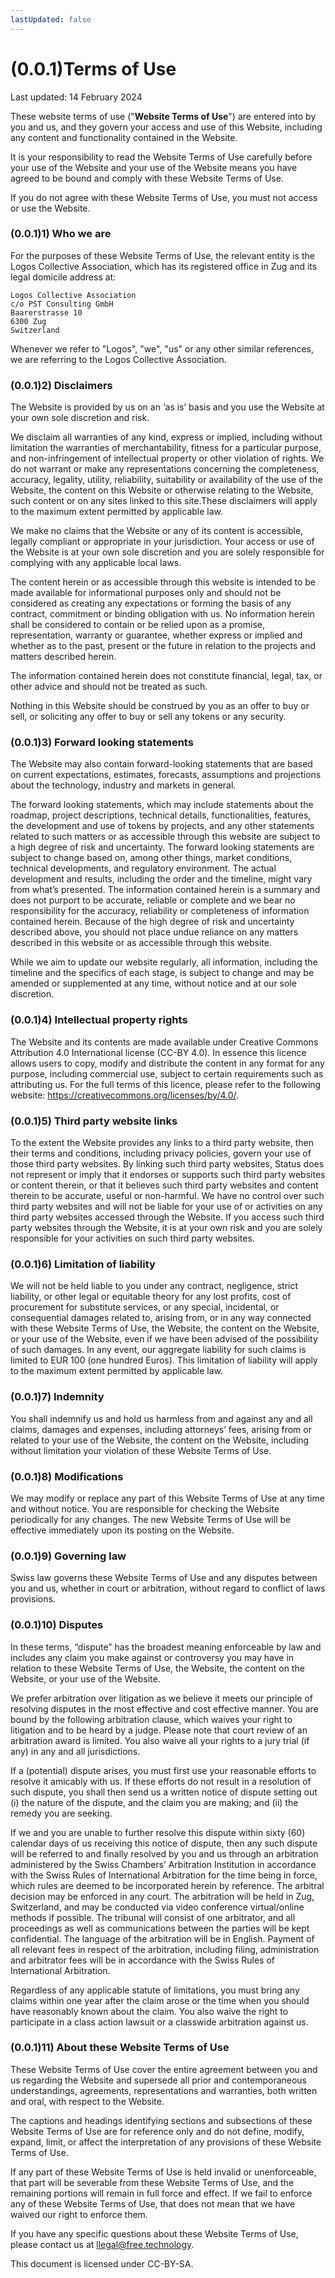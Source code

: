 ```yaml
---
lastUpdated: false
---
```

# (0.0.1)Terms of Use

Last updated: 14 February 2024

These website terms of use ("**Website Terms of Use**") are entered into by you and us, and they govern your access and use of this Website, including any content and functionality contained in the Website.

It is your responsibility to read the Website Terms of Use carefully before your use of the Website and your use of the Website means you have agreed to be bound and comply with these Website Terms of Use.

If you do not agree with these Website Terms of Use, you must not access or use the Website.

### (0.0.1)1) Who we are

For the purposes of these Website Terms of Use, the relevant entity is the Logos Collective Association, which has its registered office in Zug and its legal domicile address at:

```
Logos Collective Association
c/o PST Consulting GmbH
Baarerstrasse 10
6300 Zug
Switzerland
```

Whenever we refer to "Logos", "we", "us" or any other similar references, we are referring to the Logos Collective Association.

### (0.0.1)2) Disclaimers

The Website is provided by us on an ‘as is’ basis and you use the Website at your own sole discretion and risk.

We disclaim all warranties of any kind, express or implied, including without limitation the warranties of merchantability, fitness for a particular purpose, and non-infringement of intellectual property or other violation of rights. We do not warrant or make any representations concerning the completeness, accuracy, legality, utility, reliability, suitability or availability of the use of the Website, the content on this Website or otherwise relating to the Website, such content or on any sites linked to this site.These disclaimers will apply to the maximum extent permitted by applicable law.

We make no claims that the Website or any of its content is accessible, legally compliant or appropriate in your jurisdiction. Your access or use of the Website is at your own sole discretion and you are solely responsible for complying with any applicable local laws.

The content herein or as accessible through this website is intended to be made available for informational purposes only and should not be considered as creating any expectations or forming the basis of any contract, commitment or binding obligation with us. No information herein shall be considered to contain or be relied upon as a promise, representation, warranty or guarantee, whether express or implied and whether as to the past, present or the future in relation to the projects and matters described herein.

The information contained herein does not constitute financial, legal, tax, or other advice and should not be treated as such.

Nothing in this Website should be construed by you as an offer to buy or sell, or soliciting any offer to buy or sell any tokens or any security.

### (0.0.1)3) Forward looking statements

The Website may also contain forward-looking statements that are based on current expectations, estimates, forecasts, assumptions and projections about the technology, industry and markets in general.

The forward looking statements, which may include statements about the roadmap, project descriptions, technical details, functionalities, features, the development and use of tokens by projects, and any other statements related to such matters or as accessible through this website are subject to a high degree of risk and uncertainty. The forward looking statements are subject to change based on, among other things, market conditions, technical developments, and regulatory environment. The actual development and results, including the order and the timeline, might vary from what’s presented. The information contained herein is a summary and does not purport to be accurate, reliable or complete and we bear no responsibility for the accuracy, reliability or completeness of information contained herein. Because of the high degree of risk and uncertainty described above, you should not place undue reliance on any matters described in this website or as accessible through this website.

While we aim to update our website regularly, all information, including the timeline and the specifics of each stage, is subject to change and may be amended or supplemented at any time, without notice and at our sole discretion.

### (0.0.1)4) Intellectual property rights

The Website and its contents are made available under Creative Commons Attribution 4.0 International license (CC-BY 4.0). In essence this licence allows users to copy, modify and distribute the content in any format for any purpose, including commercial use, subject to certain requirements such as attributing us. For the full terms of this licence, please refer to the following website: https://creativecommons.org/licenses/by/4.0/.

### (0.0.1)5) Third party website links

To the extent the Website provides any links to a third party website, then their terms and conditions, including privacy policies, govern your use of those third party websites. By linking such third party websites, Status does not represent or imply that it endorses or supports such third party websites or content therein, or that it believes such third party websites and content therein to be accurate, useful or non-harmful. We have no control over such third party websites and will not be liable for your use of or activities on any third party websites accessed through the Website. If you access such third party websites through the Website, it is at your own risk and you are solely responsible for your activities on such third party websites.

### (0.0.1)6) Limitation of liability

We will not be held liable to you under any contract, negligence, strict liability, or other legal or equitable theory for any lost profits, cost of procurement for substitute services, or any special, incidental, or consequential damages related to, arising from, or in any way connected with these Website Terms of Use, the Website, the content on the Website, or your use of the Website, even if we have been advised of the possibility of such damages. In any event, our aggregate liability for such claims is limited to EUR 100 (one hundred Euros). This limitation of liability will apply to the maximum extent permitted by applicable law.

### (0.0.1)7) Indemnity

You shall indemnify us and hold us harmless from and against any and all claims, damages and expenses, including attorneys’ fees, arising from or related to your use of the Website, the content on the Website, including without limitation your violation of these Website Terms of Use.

### (0.0.1)8) Modifications

We may modify or replace any part of this Website Terms of Use at any time and without notice. You are responsible for checking the Website periodically for any changes. The new Website Terms of Use will be effective immediately upon its posting on the Website.

### (0.0.1)9) Governing law

Swiss law governs these Website Terms of Use and any disputes between you and us, whether in court or arbitration, without regard to conflict of laws provisions.

### (0.0.1)10) Disputes

In these terms, “dispute” has the broadest meaning enforceable by law and includes any claim you make against or controversy you may have in relation to these Website Terms of Use, the Website, the content on the Website, or your use of the Website.

We prefer arbitration over litigation as we believe it meets our principle of resolving disputes in the most effective and cost effective manner. You are bound by the following arbitration clause, which waives your right to litigation and to be heard by a judge. Please note that court review of an arbitration award is limited. You also waive all your rights to a jury trial (if any) in any and all jurisdictions.

If a (potential) dispute arises, you must first use your reasonable efforts to resolve it amicably with us. If these efforts do not result in a resolution of such dispute, you shall then send us a written notice of dispute setting out (i) the nature of the dispute, and the claim you are making; and (ii) the remedy you are seeking.

If we and you are unable to further resolve this dispute within sixty (60) calendar days of us receiving this notice of dispute, then any such dispute will be referred to and finally resolved by you and us through an arbitration administered by the Swiss Chambers’ Arbitration Institution in accordance with the Swiss Rules of International Arbitration for the time being in force, which rules are deemed to be incorporated herein by reference. The arbitral decision may be enforced in any court. The arbitration will be held in Zug, Switzerland, and may be conducted via video conference virtual/online methods if possible. The tribunal will consist of one arbitrator, and all proceedings as well as communications between the parties will be kept confidential. The language of the arbitration will be in English. Payment of all relevant fees in respect of the arbitration, including filing, administration and arbitrator fees will be in accordance with the Swiss Rules of International Arbitration.

Regardless of any applicable statute of limitations, you must bring any claims within one year after the claim arose or the time when you should have reasonably known about the claim. You also waive the right to participate in a class action lawsuit or a classwide arbitration against us.

### (0.0.1)11) About these Website Terms of Use

These Website Terms of Use cover the entire agreement between you and us regarding the Website and supersede all prior and contemporaneous understandings, agreements, representations and warranties, both written and oral, with respect to the Website.

The captions and headings identifying sections and subsections of these Website Terms of Use are for reference only and do not define, modify, expand, limit, or affect the interpretation of any provisions of these Website Terms of Use.

If any part of these Website Terms of Use is held invalid or unenforceable, that part will be severable from these Website Terms of Use, and the remaining portions will remain in full force and effect. If we fail to enforce any of these Website Terms of Use, that does not mean that we have waived our right to enforce them.

If you have any specific questions about these Website Terms of Use, please contact us at <a href="mailto:legal@free.technology">llegal@free.technology</a>.

This document is licensed under CC-BY-SA.
